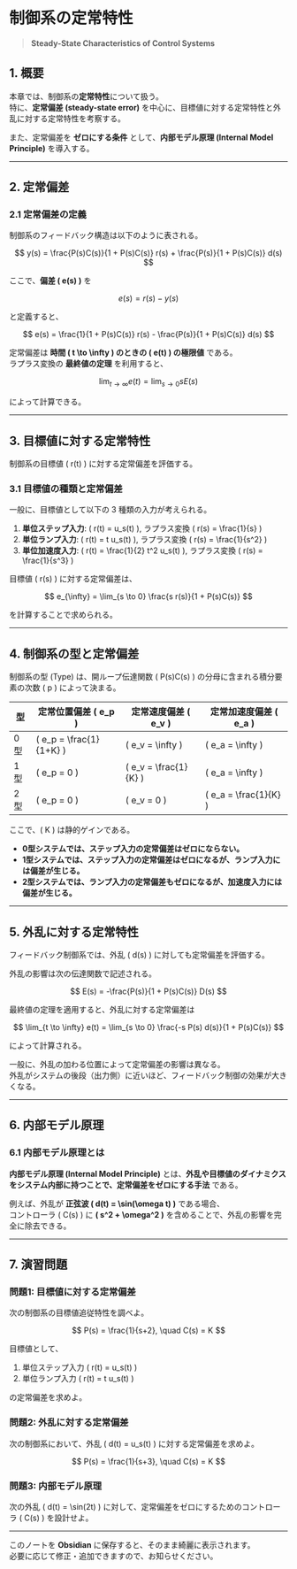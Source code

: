 
# 制御系の定常特性
> **Steady-State Characteristics of Control Systems**

## **1. 概要**
本章では、制御系の**定常特性**について扱う。  
特に、**定常偏差 (steady-state error)** を中心に、目標値に対する定常特性と外乱に対する定常特性を考察する。

また、定常偏差を **ゼロにする条件** として、**内部モデル原理 (Internal Model Principle)** を導入する。

---

## **2. 定常偏差**
### **2.1 定常偏差の定義**
制御系のフィードバック構造は以下のように表される。

$$
y(s) = \frac{P(s)C(s)}{1 + P(s)C(s)} r(s) + \frac{P(s)}{1 + P(s)C(s)} d(s)
$$

ここで、**偏差 \( e(s) \)** を

$$
e(s) = r(s) - y(s)
$$

と定義すると、

$$
e(s) = \frac{1}{1 + P(s)C(s)} r(s) - \frac{P(s)}{1 + P(s)C(s)} d(s)
$$

定常偏差は **時間 \( t \to \infty \) のときの \( e(t) \) の極限値** である。  
ラプラス変換の **最終値の定理** を利用すると、

$$
\lim_{t \to \infty} e(t) = \lim_{s \to 0} s E(s)
$$

によって計算できる。

---

## **3. 目標値に対する定常特性**
制御系の目標値 \( r(t) \) に対する定常偏差を評価する。

### **3.1 目標値の種類と定常偏差**
一般に、目標値として以下の 3 種類の入力が考えられる。

1. **単位ステップ入力**: \( r(t) = u_s(t) \), ラプラス変換 \( r(s) = \frac{1}{s} \)
2. **単位ランプ入力**: \( r(t) = t u_s(t) \), ラプラス変換 \( r(s) = \frac{1}{s^2} \)
3. **単位加速度入力**: \( r(t) = \frac{1}{2} t^2 u_s(t) \), ラプラス変換 \( r(s) = \frac{1}{s^3} \)

目標値 \( r(s) \) に対する定常偏差は、

$$
e_{\infty} = \lim_{s \to 0} \frac{s r(s)}{1 + P(s)C(s)}
$$

を計算することで求められる。

---

## **4. 制御系の型と定常偏差**
制御系の型 (Type) は、開ループ伝達関数 \( P(s)C(s) \) の分母に含まれる積分要素の次数 \( p \) によって決まる。

| 型 | 定常位置偏差 \( e_p \) | 定常速度偏差 \( e_v \) | 定常加速度偏差 \( e_a \) |
|----|-----------------|-----------------|-----------------|
| 0型 | \( e_p = \frac{1}{1+K} \) | \( e_v = \infty \) | \( e_a = \infty \) |
| 1型 | \( e_p = 0 \) | \( e_v = \frac{1}{K} \) | \( e_a = \infty \) |
| 2型 | \( e_p = 0 \) | \( e_v = 0 \) | \( e_a = \frac{1}{K} \) |

ここで、\( K \) は静的ゲインである。

- **0型システムでは、ステップ入力の定常偏差はゼロにならない。**
- **1型システムでは、ステップ入力の定常偏差はゼロになるが、ランプ入力には偏差が生じる。**
- **2型システムでは、ランプ入力の定常偏差もゼロになるが、加速度入力には偏差が生じる。**

---

## **5. 外乱に対する定常特性**
フィードバック制御系では、外乱 \( d(s) \) に対しても定常偏差を評価する。

外乱の影響は次の伝達関数で記述される。

$$
E(s) = -\frac{P(s)}{1 + P(s)C(s)} D(s)
$$

最終値の定理を適用すると、外乱に対する定常偏差は

$$
\lim_{t \to \infty} e(t) = \lim_{s \to 0} \frac{-s P(s) d(s)}{1 + P(s)C(s)}
$$

によって計算される。

一般に、外乱の加わる位置によって定常偏差の影響は異なる。  
外乱がシステムの後段（出力側）に近いほど、フィードバック制御の効果が大きくなる。

---

## **6. 内部モデル原理**
### **6.1 内部モデル原理とは**
**内部モデル原理 (Internal Model Principle)** とは、**外乱や目標値のダイナミクスをシステム内部に持つことで、定常偏差をゼロにする手法** である。

例えば、外乱が **正弦波 \( d(t) = \sin(\omega t) \)** である場合、  
コントローラ \( C(s) \) に **\( s^2 + \omega^2 \)** を含めることで、外乱の影響を完全に除去できる。

---

## **7. 演習問題**
### **問題1: 目標値に対する定常偏差**
次の制御系の目標値追従特性を調べよ。

$$
P(s) = \frac{1}{s+2}, \quad C(s) = K
$$

目標値として、
1. 単位ステップ入力 \( r(t) = u_s(t) \)
2. 単位ランプ入力 \( r(t) = t u_s(t) \)

の定常偏差を求めよ。

### **問題2: 外乱に対する定常偏差**
次の制御系において、外乱 \( d(t) = u_s(t) \) に対する定常偏差を求めよ。

$$
P(s) = \frac{1}{s+3}, \quad C(s) = K
$$

### **問題3: 内部モデル原理**
次の外乱 \( d(t) = \sin(2t) \) に対して、定常偏差をゼロにするためのコントローラ \( C(s) \) を設計せよ。

---

このノートを **Obsidian** に保存すると、そのまま綺麗に表示されます。  
必要に応じて修正・追加できますので、お知らせください。